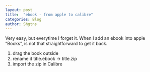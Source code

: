 ```yaml
---
layout: post
title:  "ebook - from apple to calibre"
categories: Blog
author: Shgtns
---
```

Very easy, but everytime I forget it.
When I add an ebook into apple “Books”, is not that straightforward to get it back.
1. drag the book outside
2. rename it title.ebook -> title.zip
3. import the zip in Calibre